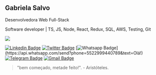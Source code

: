 ## Gabriela Salvo

Desenvolvedora Web Full-Stack 

Software developer | TS, JS, Node, React, Redux, SQL, AWS, Testing, Git


![](https://media.giphy.com/media/55SfA4BxofRBe/giphy.gif)


[![Linkedin Badge](https://img.shields.io/badge/-LinkedIn-blue?style=for-the-badge&logo=Linkedin&logoColor=white&linkhttps://www.linkedin.com/in/gabriela-salvo1991/)](https://www.linkedin.com/in/gabriela-salvo1991/)
[![Twitter Badge](https://img.shields.io/badge/-Twitter-1ca0f1?style=for-the-badge&labelColor=1ca0f1&logo=twitter&logoColor=white&link=https://twitter.com/gabs_js)](https://twitter.com/gabs_js)
[![Whatsapp Badge](https://img.shields.io/badge/-Whatsapp-4CA143?style=for-the-badge&labelColor=4CA143&logo=whatsapp&logoColor=white&link=https://api.whatsapp.com/send?phone=5549988239222&text=Olá!)](https://api.whatsapp.com/send?phone=5522999440789&text=Olá!)
[![Telegram Badge](https://img.shields.io/badge/-Telegram-1ca0f1?style=for-the-badge&labelColor=1ca0f1&logo=telegram&logoColor=white&link=https://t.me/gabrielasalvo)](https://t.me/gabrielasalvo)
[![Gmail Badge](https://img.shields.io/badge/-Gmail-c14438?style=for-the-badge&logo=Gmail&logoColor=white&link=mailto:leu1607@gmail.com)](mailto:gabrielamdesalvo@gmail.com)


> "bem começado, metade feito!". - Aristóteles.


